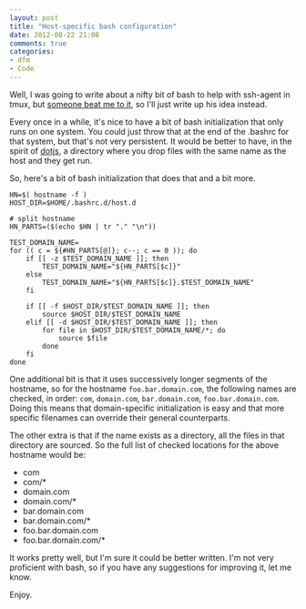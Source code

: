 ```yaml
---
layout: post
title: "Host-specific bash configuration"
date: 2012-08-22 21:08
comments: true
categories: 
- dfm
- Code
---
```


Well, I was going to write about a nifty bit of bash to help with ssh-agent in tmux, but [someone beat me to it](http://naydichev.com/blog/2012/08/22/beating-nate-to-the-punch/), so I'll just write up his idea instead.

Every once in a while, it's nice to have a bit of bash initialization that only runs on one system.  You could just throw that at the end of the .bashrc for that system, but that's not very persistent.  It would be better to have, in the spirit of [dotjs](https://github.com/defunkt/dotjs), a directory where you drop files with the same name as the host and they get run.

So, here's a bit of bash initialization that does that and a bit more.

```
HN=$( hostname -f )
HOST_DIR=$HOME/.bashrc.d/host.d

# split hostname
HN_PARTS=($(echo $HN | tr "." "\n"))

TEST_DOMAIN_NAME=
for (( c = ${#HN_PARTS[@]}; c--; c == 0 )); do
    if [[ -z $TEST_DOMAIN_NAME ]]; then
        TEST_DOMAIN_NAME="${HN_PARTS[$c]}"
    else
        TEST_DOMAIN_NAME="${HN_PARTS[$c]}.$TEST_DOMAIN_NAME"
    fi

    if [[ -f $HOST_DIR/$TEST_DOMAIN_NAME ]]; then
        source $HOST_DIR/$TEST_DOMAIN_NAME
    elif [[ -d $HOST_DIR/$TEST_DOMAIN_NAME ]]; then
        for file in $HOST_DIR/$TEST_DOMAIN_NAME/*; do
            source $file
        done
    fi
done
```

One additional bit is that it uses successively longer segments of the hostname, so for the hostname `foo.bar.domain.com`, the following names are checked, in order: `com`, `domain.com`, `bar.domain.com`, `foo.bar.domain.com`.  Doing this means that domain-specific initialization is easy and that more specific filenames can override their general counterparts.

The other extra is that if the name exists as a directory, all the files in that directory are sourced.  So the full list of checked locations for the above hostname would be:

* com
* com/\*
* domain.com
* domain.com/\*
* bar.domain.com
* bar.domain.com/\*
* foo.bar.domain.com
* foo.bar.domain.com/\*

It works pretty well, but I'm sure it could be better written.  I'm not very proficient with bash, so if you have any suggestions for improving it, let me know.

Enjoy.
